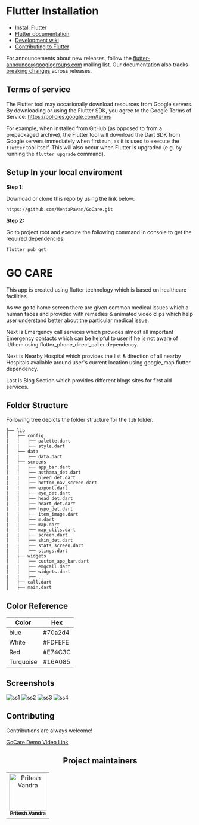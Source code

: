 
# Flutter Installation

* [Install Flutter](https://flutter.dev/get-started/)
* [Flutter documentation](https://docs.flutter.dev/)
* [Development wiki](https://github.com/flutter/flutter/wiki)
* [Contributing to Flutter](https://github.com/flutter/flutter/blob/master/CONTRIBUTING.md)

For announcements about new releases, follow the
[flutter-announce@googlegroups.com](https://groups.google.com/forum/#!forum/flutter-announce)
mailing list. Our documentation also tracks [breaking
changes](https://docs.flutter.dev/release/breaking-changes) across releases.

## Terms of service

The Flutter tool may occasionally download resources from Google servers. By
downloading or using the Flutter SDK, you agree to the Google Terms of Service:
https://policies.google.com/terms

For example, when installed from GitHub (as opposed to from a prepackaged
archive), the Flutter tool will download the Dart SDK from Google servers
immediately when first run, as it is used to execute the `flutter` tool itself.
This will also occur when Flutter is upgraded (e.g. by running the `flutter
upgrade` command).

## Setup In your local enviroment 

**Step 1:**

Download or clone this repo by using the link below:

```
https://github.com/MehtaPavan/GoCare.git
```

**Step 2:**

Go to project root and execute the following command in console to get the required dependencies: 

```
flutter pub get 
```



# GO CARE

This app is created using flutter technology which is based on healthcare facilities. 

As we go to home screen there are given common medical issues which a human faces and provided with remedies & animated video clips which help user understand better about the particular medical issue.


Next is Emergency call services which provides almost all important Emergency contacts which can be helpful to user if he is not aware of it/them using flutter_phone_direct_caller dependency.

Next is Nearby Hospital which provides the list & direction of all nearby Hospitals available around user's current location using google_map flutter dependency.

Last is Blog Section which provides different blogs sites for first aid services.

## Folder Structure

Following tree depicts the folder structure for the `lib` folder.
 ```
├── lib
│   ├── config
|   |   ├── palette.dart  
|   |   ├── style.dart 
│   ├── data
|   |   ├── data.dart     
│   ├── screens
|   |   ├── app_bar.dart
|   |   ├── asthama_det.dart
|   |   ├── bleed_det.dart
|   |   ├── bottom_nav_screen.dart
|   |   ├── export.dart
|   |   ├── eye_det.dart
|   |   ├── head_det.dart
|   |   ├── heart_det.dart
|   |   ├── hypo_det.dart
|   |   ├── item_image.dart
|   |   ├── m.dart
|   |   ├── map.dart
|   |   ├── map_utils.dart
|   |   ├── screen.dart
|   |   ├── skin_det.dart
|   |   ├── stats_screen.dart
|   |   ├── stings.dart
│   ├── widgets             
|   |   ├── custom_app_bar.dart
|   |   ├── emgcall.dart
|   |   ├── widgets.dart
|   |   ├── ...
│   ├── call.dart
│   ├── main.dart
```










## Color Reference

| Color             | Hex                                                                |
| ----------------- | ------------------------------------------------------------------ |
| blue | #70a2d4
| White |#FDFEFE 
| Red | #E74C3C
| Turquoise | #16A085 

## Screenshots

![ss1](./assets/images/1.jpeg)
![ss2](./assets/images/2.jpeg)
![ss3](./assets/images/3.jpeg)
![ss4](./assets/images/4.jpeg)

## Contributing

Contributions are always welcome!

[GoCare Demo Video Link](https://drive.google.com/file/d/1RAcaCrdQoq0-g2Ett3olNsbrTp9Ngfo3/view)

<h2 align='center'> Project maintainers </h2>
<table align='center'>
<tr>
    <td align="center">
        <a href="https://github.com/pritesh2745">
            <img src="https://avatars.githubusercontent.com/u/88341178?v=4" width="100;" alt="Pritesh Vandra"/>
            <br />
            <sub><b>Pritesh Vandra</b></sub>
        </a>
    </td>
    
   
  </tr>
</table>
